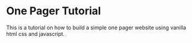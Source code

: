 # One Pager Tutorial

This is a tutorial on how to build a simple one pager website using vanilla html css and javascript.
